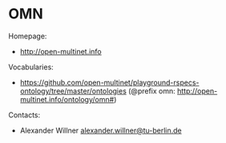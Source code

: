 OMN
===

Homepage:
* http://open-multinet.info

Vocabularies:
* https://github.com/open-multinet/playground-rspecs-ontology/tree/master/ontologies (@prefix omn: http://open-multinet.info/ontology/omn#)

Contacts: 
* Alexander Willner <alexander.willner@tu-berlin.de>
